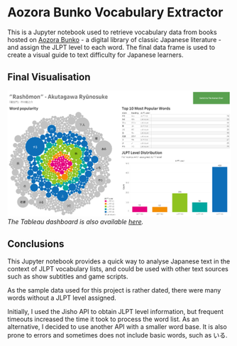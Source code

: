 # Aozora Bunko Vocabulary Extractor
This is a Jupyter notebook used to retrieve vocabulary data from books hosted on [Aozora Bunko](https://www.aozora.gr.jp/) - a digital library of classic Japanese literature - and assign the JLPT level to each word. The final data frame is used to create a visual guide to text difficulty for Japanese learners.

## Final Visualisation
![](./Rashomon.png)
*The Tableau dashboard is also available [here](https://public.tableau.com/app/profile/tomasz.jagie.owicz/viz/JapaneseClassicLiteratureJLPTVocabularyAnalysis/Rashomon).*

## Conclusions
This Jupyter notebook provides a quick way to analyse Japanese text in the context of JLPT vocabulary lists, and could be used with other text sources such as show subtitles and game scripts.

As the sample data used for this project is rather dated, there were many words without a JLPT level assigned.

Initially, I used the Jisho API to obtain JLPT level information, but frequent timeouts increased the time it took to process the word list. As an alternative, I decided to use another API with a smaller word base. It is also prone to errors and sometimes does not include basic words, such as いる.